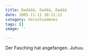 ```yaml
---
title: Dadäää, Dadää, Dadää
date: 2005-11-11 10:11:11
category: Verschiedenes
tags: []
image: ''

---
```


Der Fasching hat angefangen. Juhuu.
